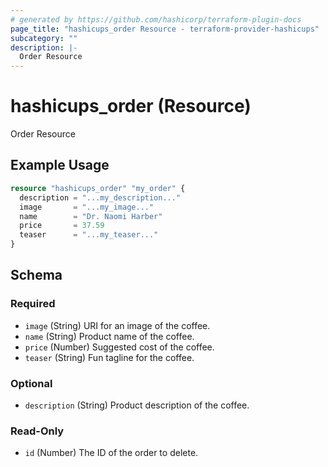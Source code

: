 ```yaml
---
# generated by https://github.com/hashicorp/terraform-plugin-docs
page_title: "hashicups_order Resource - terraform-provider-hashicups"
subcategory: ""
description: |-
  Order Resource
---
```


# hashicups_order (Resource)

Order Resource

## Example Usage

```terraform
resource "hashicups_order" "my_order" {
  description = "...my_description..."
  image       = "...my_image..."
  name        = "Dr. Naomi Harber"
  price       = 37.59
  teaser      = "...my_teaser..."
}
```

<!-- schema generated by tfplugindocs -->
## Schema

### Required

- `image` (String) URI for an image of the coffee.
- `name` (String) Product name of the coffee.
- `price` (Number) Suggested cost of the coffee.
- `teaser` (String) Fun tagline for the coffee.

### Optional

- `description` (String) Product description of the coffee.

### Read-Only

- `id` (Number) The ID of the order to delete.


